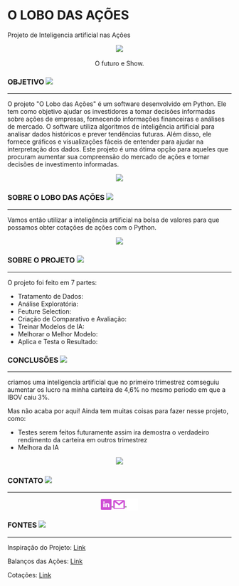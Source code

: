 # O LOBO DAS AÇÕES
Projeto de Inteligencia artificial nas Ações


<p align= "center">
<img src="https://github.com/Andersonpinaj1/O_LOBO_DAS_ACOES/blob/main/mestre.gif" min-width="300px" max-width="200px" width="750px" > 
</p>
<p align= "center">
O futuro e Show.
</p>

 

### **OBJETIVO** <img width="30px" src="https://github.com/Andersonpinaj1/O_LOBO_DAS_ACOES/blob/main/money1o.gif" /> 
***
O projeto "O Lobo das Ações" é um software desenvolvido em Python. Ele tem como objetivo ajudar os investidores a tomar decisões informadas sobre ações de empresas, fornecendo informações financeiras e análises de mercado. O software utiliza algoritmos de inteligência artificial para analisar dados históricos e prever tendências futuras. Além disso, ele fornece gráficos e visualizações fáceis de entender para ajudar na interpretação dos dados. Este projeto é uma ótima opção para aqueles que procuram aumentar sua compreensão do mercado de ações e tomar decisões de investimento informadas.

<p align= "center">
<img src="https://github.com/Andersonpinaj1/O_LOBO_DAS_ACOES/blob/main/jogando%20money.gif" min-width="500px" max-width="400px" width="400px" >
</p>

 
 ### **SOBRE O LOBO DAS AÇÕES** <img width="30px" src="https://github.com/Andersonpinaj1/O_LOBO_DAS_ACOES/blob/main/money1o.gif" />  
***
Vamos então utilizar a inteligência artificial na bolsa de valores para que possamos obter cotações de ações com o Python.


<p align= "center">
<img src="https://github.com/Andersonpinaj1/O_LOBO_DAS_ACOES/blob/main/giphy.gif" min-width="400px" max-width="300px" width="300px" >
</p>

 ### **SOBRE O PROJETO** <img width="30px" src="https://github.com/Andersonpinaj1/O_LOBO_DAS_ACOES/blob/main/money1o.gif" />  
***
O projeto foi feito em 7 partes: 

- Tratamento de Dados:
- Análise Exploratória:
- Feuture Selection:
- Criação de Comparativo e Avaliação:
- Treinar Modelos de IA:
- Melhorar o Melhor Modelo:
- Aplica e Testa o Resultado:
  

### **CONCLUSÕES** <img width="30px" src="https://github.com/Andersonpinaj1/O_LOBO_DAS_ACOES/blob/main/money1o.gif" /> 
***
criamos uma inteligencia artificial que no primeiro trimestrez comseguiu aumentar os lucro na minha carteira de 4,6% no mesmo periodo em que a IBOV caiu 3%.

Mas não acaba por aqui! Ainda tem muitas coisas para fazer nesse projeto, como:

- Testes serem feitos futuramente assim ira demostra o verdadeiro rendimento da carteira em outros trimestrez
- Melhora da IA

<p align= "center">
<img src="https://github.com/Andersonpinaj1/O_LOBO_DAS_ACOES/blob/main/dance.gif" min-width="400px" max-width="300px" width="300px" >
</p>

 

### **CONTATO** <img width="30px" src="https://github.com/Andersonpinaj1/O_LOBO_DAS_ACOES/blob/main/money1o.gif" /> 
***


<p align="center"> <a  href="https://www.linkedin.com/in/marivaldotorres/">
 </p>

 <p align="center">
<a  href="https://www.linkedin.com/in/anderson-pina/">
    <img align="center"alt="Junior Torres | Linkedin" target="_blank" width="24px" src="https://github.com/JuniorTorresMTJ/TowerBank/blob/main/img/linkedin.png" />
  </a>

  <a href="mailto:andersonpinajr@gmail.com">
    <img align="center" alt="Junior Torres | Gmail" target="_blank" width="26px" src="https://github.com/JuniorTorresMTJ/TowerBank/blob/main/img/gmail.png" />
  </a>
  <a href="https://github.com/Andersonpinaj1">
    <img align="center" alt="Junior Torres | Github" target="_blank" width="26px" src="https://github.com/JuniorTorresMTJ/Projeto_DeuPositivo/blob/main/image/github.svg" />
  </a>
 </p>


### **FONTES** <img width="30px" src="https://github.com/Andersonpinaj1/O_LOBO_DAS_ACOES/blob/main/money1o.gif" /> 
***

Inspiração do Projeto: [Link](https://medium.com/swlh/teaching-a-machine-to-trade-stocks-like-warren-buffett-part-i-445849b208c6)

Balanços das Ações: [Link](https://fundamentus.com.br/index.php)

Cotações: [Link](https://docs.google.com/spreadsheets/d/1SGVJErqwz9UofhznRdDtZeau3KMdR74v/edit#gid=2089323961)
 
